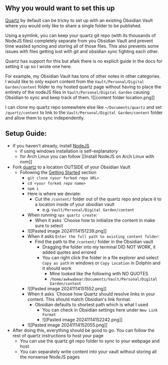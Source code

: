 ## Why you would want to set this up
[Quartz](https://quartz.jzhao.xyz/) by default can be tricky to set up with an existing Obsidian Vault where you would only like to share a single folder to be published. 

Using a symlink, you can keep your quartz git repo (with its thousands of NodeJS files) completely separate from you Obsidian Vault and prevent time wasted syncing and storing all of those files. This also prevents some issues with files getting lost with git and obsidian sync fighting each other.

Quartz has support for this but afaik there is no explicit guide in the docs for setting it up so I wrote one here.

For example, my Obsidian Vault has tons of other notes in other categories. I would like to only export content from the `Vault/Personal/Digital Garden/content` folder to my hosted quartz page without having to place the entirety of the nodeJS files in `Vault/Personal/Digital Garden` causing Obsidian to sync and keep track of them. 
![[content folder location.png]]


I can clone my quartz repo somewhere else like `~/Documents/quartz` and set `/quartz/content` to link to the `Vault/Personal/Digital Garden/content` folder and allow them to sync independently.

## Setup Guide:
- If you haven't already, install [NodeJS](https://nodejs.org/en)
	- if using windows installation is self-explanatory
	- for Arch Linux you can follow [[Install NodeJS on Arch Linux with nvm]]
- Fork [quartz](https://github.com/jackyzha0/quartz) to a location OUTSIDE of your Obsidian Vault
	- Following the [Getting Started](https://quartz.jzhao.xyz/#-get-started) section
		- `git clone <your forked repo URL>`
		- `cd <your forked repo name>`
		- `npm i`
		- Here is where we deviate:
			- Cut the `/content/` folder out of the quartz repo and place it to a location inside of your obsidian vault 
				- e.g. `Vault/Personal/Digital Garden/content`
		- When running `npx quartz create`:
			- When it asks `Choose how to initialize the content in <your forked repo name> make sure to select 
		- ![[Pasted image 20241114151239.png]]
		- When it asks `Enter the full path to existing content folder`:
			- Find the path to the `/content/` folder in the Obsidian vault
				- Dragging the folder into my terminal DID NOT WORK, it added quotes and errored
				- You can right click the folder in a file explorer and select `Copy as path` in windows or `Copy Location` in Dolphin and it should work
					- Mine looked like the following with NO QUOTES
					- `/home/awkwabear/Documents/Vault/Personal/Digital Garden/content`
		- ![[Pasted image 20241114151552.png]]
		- When it asks `Choose how Quartz should resolve links in your content. This should match Obsidian's link format.
			- Obsidian defaults to shortest path which is what I used 
				- You can check in Obsidian settings here under `New Link Format`
				- ![[Pasted image 20241114152242.png]]
		- ![[Pasted image 20241114152055.png]]
- After doing this, everything should be good to go. You can follow the rest of quartz instructions to host your page
	- You can use the quartz git repo folder to sync to your webpage and host
	- You can separately write content into your vault without storing all the nonsense NodeJS pages
